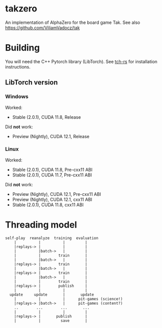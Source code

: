 # takzero

An implementation of AlphaZero for the board game Tak. See also https://github.com/ViliamVadocz/tak

# Building

You will need the C++ Pytorch library (LibTorch).
See [tch-rs](https://github.com/LaurentMazare/tch-rs#getting-started) for installation instructions.

## LibTorch version

### Windows

Worked:
- Stable (2.0.1), CUDA 11.8, Release

Did **not** work:
- Preview (Nightly), CUDA 12.1, Release

### Linux

Worked:
- Stable (2.0.1), CUDA 11.8, Pre-cxx11 ABI
- Stable (2.0.1), CUDA 11.7, Pre-cxx11 ABI

Did **not** work:
- Preview (Nightly), CUDA 12.1, Pre-cxx11 ABI
- Preview (Nightly), CUDA 12.1, cxx11 ABI
- Stable (2.0.1), CUDA 11.8, cxx11 ABI

# Threading model

```
self-play  reanalyze  training  evaluation
    |          |          |         |
    |replays-> |          |         |
    |          |batch->   |         |
    |          |        train       |
    |          |batch->   |         |
    |replays-> |        train       |
    |          |batch->   |         |
    |replays-> |        train       |
    |          |batch->   |         |
    |          |        train       |
    |replays-> |        publish     |
    |          |          |         |
  update     update       |       update
    |          |          |      pit-games (science!)
    |replays-> |batch->   |      pit-games (content?)
    ..        ...        ...       ...
    |          |          |         |
    |replays-> |       publish      |
    |          |         save       |
```
